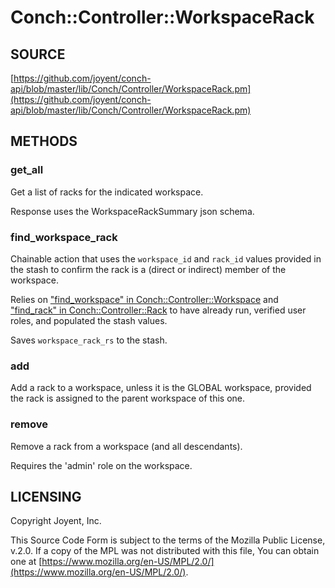 # Conch::Controller::WorkspaceRack

## SOURCE

[https://github.com/joyent/conch-api/blob/master/lib/Conch/Controller/WorkspaceRack.pm](https://github.com/joyent/conch-api/blob/master/lib/Conch/Controller/WorkspaceRack.pm)

## METHODS

### get\_all

Get a list of racks for the indicated workspace.

Response uses the WorkspaceRackSummary json schema.

### find\_workspace\_rack

Chainable action that uses the `workspace_id` and `rack_id` values provided in the stash
to confirm the rack is a (direct or indirect) member of the workspace.

Relies on ["find\_workspace" in Conch::Controller::Workspace](../modules/Conch%3A%3AController%3A%3AWorkspace#find_workspace) and
["find\_rack" in Conch::Controller::Rack](../modules/Conch%3A%3AController%3A%3ARack#find_rack) to have already run, verified user roles, and populated
the stash values.

Saves `workspace_rack_rs` to the stash.

### add

Add a rack to a workspace, unless it is the GLOBAL workspace, provided the rack
is assigned to the parent workspace of this one.

### remove

Remove a rack from a workspace (and all descendants).

Requires the 'admin' role on the workspace.

## LICENSING

Copyright Joyent, Inc.

This Source Code Form is subject to the terms of the Mozilla Public License,
v.2.0. If a copy of the MPL was not distributed with this file, You can obtain
one at [https://www.mozilla.org/en-US/MPL/2.0/](https://www.mozilla.org/en-US/MPL/2.0/).
